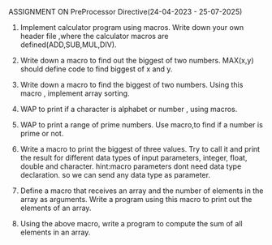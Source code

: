 
ASSIGNMENT ON PreProcessor Directive(24-04-2023 - 25-07-2025)


1) Implement calculator program using macros. Write down your own header file ,where the calculator macros are defined(ADD,SUB,MUL,DIV).

2) Write down a macro to find out the biggest of two numbers.
MAX(x,y) should define code to find biggest of x and y.

3) Write down a macro to find the biggest of two numbers. Using this macro , implement array sorting.

4) WAP to print if  a character is alphabet or number , using macros.

5) WAP to print a range of prime numbers. Use macro,to find if a number is prime or not.

6) Write a macro to print the biggest of three values. Try to call it and print the result for different data types of input parameters, integer, float, double and character.
hint:macro parameters dont need data type declaration. so we can send any data type as parameter.

7) Define  a macro that receives an array and the number of elements in the array as arguments. Write a program using this macro to print out the elements of an array.

8) Using the above macro, write a program to compute the sum of all elements in an array.

